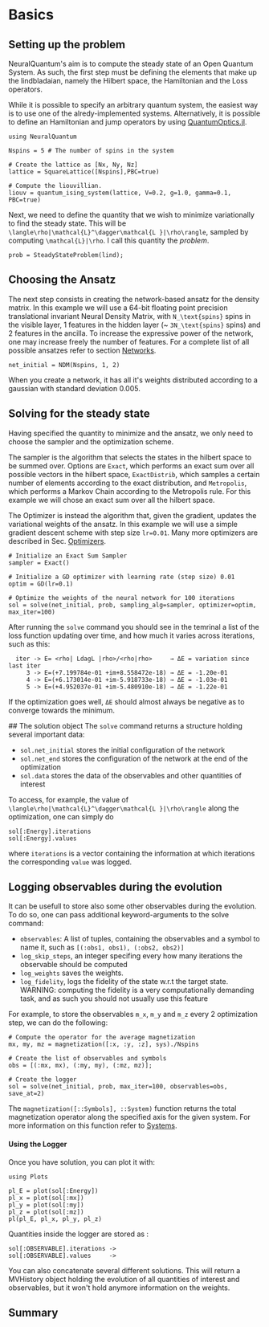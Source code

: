 # Basics

## Setting up the problem

NeuralQuantum's aim is to compute the steady state of an Open Quantum System. As
such, the first step must be defining the elements that make up the lindbladaian,
namely the Hilbert space, the Hamiltonian and the Loss operators.

While it is possible to specify an arbitrary quantum system, the easiest way is
to use one of the alredy-implemented systems.
Alternatively, it is possible to define an Hamiltonian and jump operators by
using [QuantumOptics.jl](http://github.com/bastikr/QuantumOptics.jl).

```
using NeuralQuantum

Nspins = 5 # The number of spins in the system

# Create the lattice as [Nx, Ny, Nz]
lattice = SquareLattice([Nspins],PBC=true)

# Compute the liouvillian.
liouv = quantum_ising_system(lattice, V=0.2, g=1.0, gamma=0.1, PBC=true)
```

Next, we need to define the quantity that we wish to minimize variationally to
find the steady state. This will be ``\langle\rho|\mathcal{L}^\dagger\mathcal{L
}|\rho\rangle``, sampled by computing ``\mathcal{L}|\rho``.
I call this quantity the *problem*.
```
prob = SteadyStateProblem(lind);
```

## Choosing the Ansatz
The next step consists in creating the network-based ansatz for the density
matrix.
In this example we will use a 64-bit floating point precision translational
invariant Neural Density Matrix, with ``N_\text{spins}`` spins in the visible layer,
1 features in the hidden layer (~ ``3N_\text{spins}`` spins) and 2 features in the
ancilla.
To increase the expressive power of the network, one may increase freely the
number of features.
For a complete list of all possible ansatzes refer to section [Networks](@ref).

```
net_initial = NDM(Nspins, 1, 2)
```

When you create a network, it has all it's weights distributed according to a gaussian
with standard deviation 0.005.

## Solving for the steady state
Having specified the quantity to minimize and the ansatz, we only need to choose
the sampler and the optimization scheme.

The sampler is the algorithm that selects the states in the hilbert space to be
summed over. Options are `Exact`, which performs an exact sum over all possible
vectors in the hilbert space, `ExactDistrib`, which samples a certain number of
elements according to the exact distribution, and `Metropolis`, which performs a
Markov Chain according to the Metropolis rule. For this example we will chose an
exact sum over all the hilbert space.

The Optimizer is instead the algorithm that, given the gradient, updates the
variational weights of the ansatz. In this example we will use a simple gradient
descent scheme with step size `lr=0.01`. Many more optimizers are described in
Sec. [Optimizers](@ref).

```
# Initialize an Exact Sum Sampler
sampler = Exact()

# Initialize a GD optimizer with learning rate (step size) 0.01
optim = GD(lr=0.1)

# Optimize the weights of the neural network for 100 iterations
sol = solve(net_initial, prob, sampling_alg=sampler, optimizer=optim, max_iter=100)
```

After running the `solve` command you should see in the temrinal a list of the loss function
updating over time, and how much it varies across iterations, such as this:
```
  iter -> E= <rho| LdagL |rho>/<rho|rho>     → ΔE = variation since last iter
     3 -> E=(+7.199784e-01 +im+8.558472e-18) → ΔE = -1.20e-01
     4 -> E=(+6.173014e-01 +im-5.918733e-18) → ΔE = -1.03e-01
     5 -> E=(+4.952037e-01 +im-5.480910e-18) → ΔE = -1.22e-01
```
If the optimization goes well, `ΔE` should almost always be negative as to converge
towards the minimum.

## The solution object
The `solve` command returns a structure holding several important data:
   - `sol.net_initial` stores the initial configuration of the network
   - `sol.net_end` stores the configuration of the network at the end of the optimization
   - `sol.data` stores the data of the observables and other quantities of interest

To access, for example, the value of ``\langle\rho|\mathcal{L}^\dagger\mathcal{L
}|\rho\rangle`` along the optimization, one can simply do
```
sol[:Energy].iterations
sol[:Energy].values
```
where `iterations` is a vector containing the information at which iterations
the corresponding `value` was logged.


## Logging observables during the evolution
It can be usefull to store also some other observables during the evolution. To
do so, one can pass additional keyword-arguments to the solve command:

   - `observables`: A list of tuples, containing the observables and a symbol to name it, such as
   `[(:obs1, obs1), (:obs2, obs2)]`
   - `log_skip_steps`, an integer specifing every how many iterations the observable should be computed
   - `log_weights` saves the weights.
   - `log_fidelity`, logs the fidelity of the state w.r.t the target state. WARNING:
   computing the fidelity is a very computationally demanding task, and as such you
   should not usually use this feature

For example, to store the observables ``m_x``, ``m_y`` and ``m_z``  every 2
optimization step, we can do the following:
```
# Compute the operator for the average magnetization
mx, my, mz = magnetization([:x, :y, :z], sys)./Nspins

# Create the list of observables and symbols
obs = [(:mx, mx), (:my, my), (:mz, mz)];

# Create the logger
sol = solve(net_initial, prob, max_iter=100, observables=obs, save_at=2)
```

The `magnetization([::Symbols], ::System)` function returns the total
magnetization operator along the specified axis for the given system. For more
information on this function refer to [Systems](@ref).

#### Using the Logger
Once you have solution, you can plot it with:
```
using Plots

pl_E = plot(sol[:Energy])
pl_x = plot(sol[:mx])
pl_y = plot(sol[:my])
pl_z = plot(sol[:mz])
pl(pl_E, pl_x, pl_y, pl_z)
```

Quantities inside the logger are stored as :
```
sol[:OBSERVABLE].iterations ->
sol[:OBSERVABLE].values     ->
```

You can also concatenate several different solutions. This will return a MVHistory
object holding the evolution of all quantities of interest and observables, but it
won't hold anymore information on the weights.

## Summary
```

```
